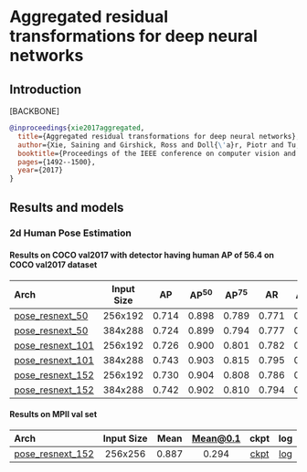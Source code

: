 # Aggregated residual transformations for deep neural networks

## Introduction

[BACKBONE]

```bibtex
@inproceedings{xie2017aggregated,
  title={Aggregated residual transformations for deep neural networks},
  author={Xie, Saining and Girshick, Ross and Doll{\'a}r, Piotr and Tu, Zhuowen and He, Kaiming},
  booktitle={Proceedings of the IEEE conference on computer vision and pattern recognition},
  pages={1492--1500},
  year={2017}
}
```

## Results and models

### 2d Human Pose Estimation

#### Results on COCO val2017 with detector having human AP of 56.4 on COCO val2017 dataset

| Arch | Input Size | AP | AP<sup>50</sup> | AP<sup>75</sup> | AR | AR<sup>50</sup> | ckpt | log |
| :----------------- | :-----------: | :------: | :------: | :------: | :------: | :------: |:------: |:------: |
| [pose_resnext_50](/configs/top_down/resnext/coco/resnext50_coco_256x192.py)  | 256x192 | 0.714 | 0.898 | 0.789 | 0.771 | 0.937 | [ckpt](https://download.openmmlab.com/mmpose/top_down/resnext/resnext50_coco_256x192-dcff15f6_20200727.pth) | [log](https://download.openmmlab.com/mmpose/top_down/resnext/resnext50_coco_256x192_20200727.log.json) |
| [pose_resnext_50](/configs/top_down/resnext/coco/resnext50_coco_384x288.py)  | 384x288 | 0.724 | 0.899 | 0.794 | 0.777 | 0.935 | [ckpt](https://download.openmmlab.com/mmpose/top_down/resnext/resnext50_coco_384x288-412c848f_20200727.pth) | [log](https://download.openmmlab.com/mmpose/top_down/resnext/resnext50_coco_384x288_20200727.log.json) |
| [pose_resnext_101](/configs/top_down/resnext/coco/resnext101_coco_256x192.py) | 256x192 | 0.726 | 0.900 | 0.801 | 0.782 | 0.940 | [ckpt](https://download.openmmlab.com/mmpose/top_down/resnext/resnext101_coco_256x192-c7eba365_20200727.pth) | [log](https://download.openmmlab.com/mmpose/top_down/resnext/resnext101_coco_256x192_20200727.log.json) |
| [pose_resnext_101](/configs/top_down/resnext/coco/resnext101_coco_384x288.py) | 384x288 | 0.743 | 0.903 | 0.815 | 0.795 | 0.939 | [ckpt](https://download.openmmlab.com/mmpose/top_down/resnext/resnext101_coco_384x288-f5eabcd6_20200727.pth) | [log](https://download.openmmlab.com/mmpose/top_down/resnext/resnext101_coco_384x288_20200727.log.json) |
| [pose_resnext_152](/configs/top_down/resnext/coco/resnext152_coco_256x192.py) | 256x192 | 0.730 | 0.904 | 0.808 | 0.786 | 0.940 | [ckpt](https://download.openmmlab.com/mmpose/top_down/resnext/resnext152_coco_256x192-102449aa_20200727.pth) | [log](https://download.openmmlab.com/mmpose/top_down/resnext/resnext152_coco_256x192_20200727.log.json) |
| [pose_resnext_152](/configs/top_down/resnext/coco/resnext152_coco_384x288.py) | 384x288 | 0.742 | 0.902 | 0.810 | 0.794 | 0.939 | [ckpt](https://download.openmmlab.com/mmpose/top_down/resnext/resnext152_coco_384x288-806176df_20200727.pth) | [log](https://download.openmmlab.com/mmpose/top_down/resnext/resnext152_coco_384x288_20200727.log.json) |

#### Results on MPII val set

| Arch  | Input Size | Mean | Mean@0.1   | ckpt    | log     |
| :--- | :--------: | :------: | :------: |:------: |:------: |
| [pose_resnext_152](/configs/top_down/resnext/mpii/resnext152_mpii_256x256.py) | 256x256 | 0.887 | 0.294 | [ckpt](https://download.openmmlab.com/mmpose/top_down/resnext/resnext152_mpii_256x256-df302719_20200927.pth) | [log](https://download.openmmlab.com/mmpose/top_down/resnext/resnext152_mpii_256x256_20200927.log.json) |
